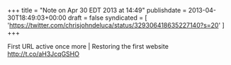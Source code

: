 +++
title = "Note on Apr 30 EDT 2013 at 14:49"
publishdate = 2013-04-30T18:49:03+00:00
draft = false
syndicated = [ 'https://twitter.com/chrisjohndeluca/status/329306418635227140?s=20' ]
+++

First URL active once more | Restoring the first website http://t.co/aH3JcqGSHO
